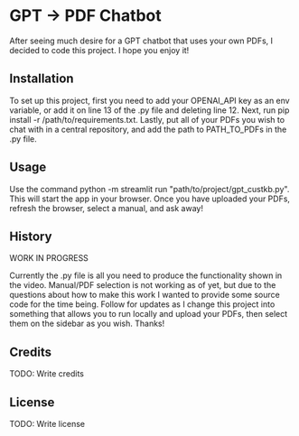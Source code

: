 # GPT -> PDF Chatbot

After seeing much desire for a GPT chatbot that uses your own PDFs, I decided to code this project. I hope you enjoy it!

## Installation

To set up this project, first you need to add your OPENAI_API key as an env variable, or add it on line 13 of the .py file and deleting line 12. Next, run pip install -r /path/to/requirements.txt. Lastly, put all of your PDFs you wish to chat with in a central repository, and add the path to PATH_TO_PDFs in the .py file.


## Usage

Use the command python -m streamlit run "path/to/project/gpt_custkb.py". This will start the app in your browser. Once you have uploaded your PDFs, refresh the browser, select a manual, and ask away!

## History

WORK IN PROGRESS

Currently the .py file is all you need to produce the functionality shown in the video. Manual/PDF selection is not working as of yet, but due to the questions about how to make this work I wanted to provide some source code for the time being. Follow for updates as I change this project into something that allows you to run locally and upload your PDFs, then select them on the sidebar as you wish. Thanks!

## Credits

TODO: Write credits

## License

TODO: Write license

